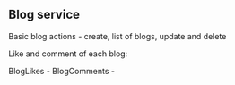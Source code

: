 ## Blog service

Basic blog actions - create, list of blogs, update and delete

Like and comment of each blog:

BlogLikes - 
BlogComments - 